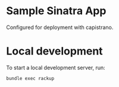 # Sample Sinatra App

Configured for deployment with capistrano.

# Local development

To start a local development server, run:

```
bundle exec rackup
```
